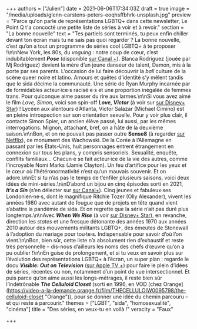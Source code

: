 +++
authors = ["Julien"]
date = 2021-06-06T17:34:03Z
draft = true
image = "/media/uploads/glenn-carstens-peters-eoqhsffbhrk-unsplash.jpg"
preview = "Parce qu'on parle de représentations LGBTQ+ dans cette newsletter, Le Point Q t'a concocté une petite liste de séries à voir et à revoir."
section = "La bonne nouvelle"
text = "Tes partiels sont terminés, tu peux enfin chiller devant ton écran mais tu ne sais pas quoi regarder ? La bonne nouvelle, c’est qu’on a tout un programme de séries cool LGBTQ+ à te proposer !\n\nNew York, les 80s, du _voguing_ : notre coup de cœur, c’est indubitablement **_Pose_** (disponible [sur Canal +](https://www.canalplus.com/series/pose/h/9955380_50001)). Blanca Rodriguez (jouée par Mj Rodriguez) devient la mère d’un jeune danseur de talent, Damon, mis à la porte par ses parents. L’occasion de lui faire découvrir la _ball_ culture de la scène queer noire et latino. Amours et quêtes d’identité s’y mêlent tandis que le sida décime la communauté. Une série de Ryan Murphy incarnée par de formidables acteur·ice·s racisé·e·s et une proportion inégalée de femmes trans. Pour quiconque aime passer du rire aux larmes.\n\nSi vous avez aimé le film _Love, Simon_, voici son spin-off **_Love, Victor_** (à voir sur [sur Disney+ Star](https://www.disneyplus.com/series/love-victor/3tV91pQuQk2K)) ! Lycéen aux alentours d’Atlanta, Victor Salazar (Michael Cimino) est en pleine introspection sur son orientation sexuelle. Pour y voir plus clair, il contacte Simon Spier, un ancien élève passé, lui aussi, par les mêmes interrogations. Mignon, attachant, bref, on a hâte de la deuxième saison.\n\nBon, et on ne pouvait pas passer outre **Sense8** (à regarder [sur Netflix](https://www.netflix.com/title/80025744)), ce monument des Wachowski. De la Corée à l’Allemagne en passant par les États-Unis, huit personnages entrent étrangement en connexion sur tous les plans, y compris sensoriels. Sexualité, enquête, conflits familiaux… Chacun·e se fait acteur·ice de la vie des autres, comme l’incroyable Nomi Marks (Jamie Clayton). Un feu d’artifice pour les yeux et le cœur où l’hétéronormativité n’est qu’un mauvais souvenir. Et on adore.\n\nEt si tu n’as pas le temps de t’enfiler plusieurs saisons, voici deux idées de mini-séries.\n\nD’abord un bijou en cinq épisodes sorti en 2021, **_It’s a Sin_** (s’en délecter sur [sur Canal+](https://www.canalplus.com/series/it-s-a-sin/h/15746876_50001)). Cinq jeunes et fabuleux·ses Londonien·ne·s, dont le magnifique Ritchie Tozer (Olly Alexander), vivent les années 1980 avec autant de fougue que de projets en tête quand vient s’abattre la pandémie de sida. Et on regrette que la série n’ait pas duré plus longtemps.\n\nAvec **_When We Rise_** (à voir [sur Disney+ Star](https://www.disneyplus.com/fr-fr/series/when-we-rise/4ofUf6ipTkV5)), en revanche, direction les _states_ et une fresque détonante des années 1970 aux années 2010 autour des mouvements militants LGBTQ+, des émeutes de Stonewall à l’adoption du mariage pour tou·te·s. Indispensable pour savoir d’où l’on vient.\n\nBon, bien sûr, cette liste n’a absolument rien d’exhaustif et reste très personnelle – dis-nous d’ailleurs les noms des chefs d’œuvre qu’on a pu oublier !\n\nEn guise de prolongement, et si tu veux en savoir plus sur l’évolution des représentations LGBTQ+ à l’écran, un super plan : regarde le docu **_Visible: Out on Television_** ([sur Apple TV +](https://tv.apple.com/fr/show/visible-out-on-television/umc.cmc.1zkna505r4jre6fh7mjcncio0)) pour faire le plein d’idées de séries, récentes ou non, notamment d’un point de vue intersectionnel. Et puis parce qu’on aime aussi les longs-métrages, il reste bien sûr l’indétrônable **_The Celluloid Closet_** (sorti en 1996, en VOD [chez Orange](https://video-a-la-demande.orange.fr/film/THECELLULOIW0095798/the-celluloid-closet \"Orange\")), pour se donner une idée du chemin parcouru – et qui reste à parcourir."
themes = ["LGBT", "sida", "homosexualité", "cinéma"]
title = "Des séries, en veux-tu en voilà !"
veracity = "Faux"

+++
